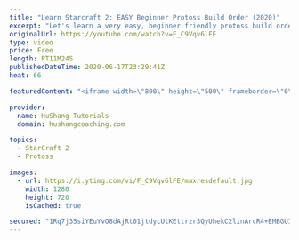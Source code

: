 ```yaml
---
title: "Learn Starcraft 2: EASY Beginner Protoss Build Order (2020)"
excerpt: "Let's learn a very easy, beginner friendly protoss build order! It's a starcraft 2 strategy called the \"four gate\" that attacks really early on. This is a fantastic build order to begin learning the basics of the game.   Click here to join the community: https://www.youtube.com/c/HuShangTutorials?sub_confirmation=1"
originalUrl: https://youtube.com/watch?v=F_C9Vqv6lFE
type: video
price: Free
length: PT11M24S
publishedDateTime: 2020-06-17T23:29:41Z
heat: 66

featuredContent: "<iframe width=\"800\" height=\"500\" frameborder=\"0\" src=\"https://www.youtube.com/embed/F_C9Vqv6lFE\" allow=\"accelerometer; autoplay; encrypted-media; gyroscope; picture-in-picture\" allowfullscreen></iframe>"

provider:
  name: HuShang Tutorials
  domain: hushangcoaching.com

topics:
  - StarCraft 2
  - Protoss

images:
  - url: https://i.ytimg.com/vi/F_C9Vqv6lFE/maxresdefault.jpg
    width: 1280
    height: 720
    isCached: true

secured: "1Rq7j35siYEuYvO8dAjRt01jtdycUtKEttrzr3QyUhekC2linArcR4+EMBGUIKO9vCir5QSNesjCbUtNwRHdxFnZHLJWuNxSrAmucO+31Lw+fEJG605R6IjwvTAwbhmuewnU9en2W3AQIuzcCN8e1YvQgJ5YD9A2mZ90jwlOJaFqgig6yzEZGrRdP84qzd0zcz4x/KsKTM3hb0OUFnlKoWvUt6aLPVJbzqcLJbTblxCKWaz9/XVeNQULQScG3V/j0j04AD7jRAFJreIlW5tkNIBWVLnKEr6clwjQIzC5tM5hQqlrk6uMDaNv9o9zF8qx9xXlluCyV4Efpu42feB11hn5tXDZPgpcCyX4V37NVukeIDcBAEFesVJoQ+MMj4okEp2U5NH2LE+n9Vy9GNKQWwpSXe3JHP30/8IJtzOwDxw=;TGY019nsQ+ZModXlIVaqnw=="
---
```


